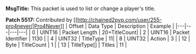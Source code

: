 **MsgTitle:** This packet is used to list or change a player's title.

**Patch 5517:** Contributed by [[http://chained2pvp.com/user/255-pro4never/|Pro4Never]]
| Offset | Data Type | Description | Example |
|---|---|---|---|
| 0 | UINT16 | Packet Length | 20+TitleCount|
| 2 | UINT16 | Packet Identifier | 1130 |
| 4 | UINT32 | TitleType | 11|
| 8 | UINT32 | Action | 3 |
| 12 | Byte | TitleCount | 1 |
| 13 | TitleType[] | Titles | 11 |
